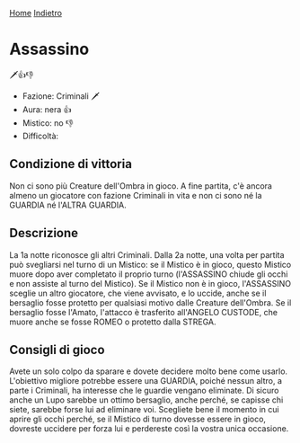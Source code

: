 [Home](/wherewolf-rules)
[Indietro](..)

# Assassino

<span class='emoji'>🗡️👍👎</span>

- Fazione: Criminali <span class='emoji'>🗡️</span>
- Aura: nera <span class='emoji'>👍</span>
- Mistico: no <span class='emoji'>👎</span>
- Difficoltà: 

## Condizione di vittoria

Non ci sono più Creature dell'Ombra in gioco. A fine partita, c'è ancora almeno un giocatore con fazione Criminali in vita e non ci sono né la GUARDIA né l'ALTRA GUARDIA.

## Descrizione

La 1a notte riconosce gli altri Criminali. Dalla 2a notte, una volta per partita può svegliarsi nel turno di un Mistico: se il Mistico è in gioco, questo Mistico muore dopo aver completato il proprio turno (l'ASSASSINO chiude gli occhi e non assiste al turno del Mistico). Se il Mistico non è in gioco, l'ASSASSINO sceglie un altro giocatore, che viene avvisato, e lo uccide, anche se il bersaglio fosse protetto per qualsiasi motivo dalle Creature dell'Ombra. Se il bersaglio fosse l'Amato, l'attacco è trasferito all'ANGELO CUSTODE, che muore anche se fosse ROMEO o protetto dalla STREGA.

## Consigli di gioco

Avete un solo colpo da sparare e dovete decidere molto bene come usarlo. L'obiettivo migliore potrebbe essere una GUARDIA, poiché nessun altro, a parte i Criminali, ha interesse che le guardie vengano eliminate. Di sicuro anche un Lupo sarebbe un ottimo bersaglio, anche perché, se capisse chi siete, sarebbe forse lui ad eliminare voi. Scegliete bene il momento in cui aprire gli occhi perché, se il Mistico di turno dovesse essere in gioco, dovreste uccidere per forza lui e perdereste così la vostra unica occasione.
